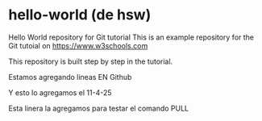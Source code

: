 # hello-world (de hsw)
Hello World repository for Git tutorial
This is an example repository for the Git tutoial on https://www.w3schools.com

This repository is built step by step in the tutorial.

Estamos agregando lineas EN Github 

Y esto lo agregamos el 11-4-25

Esta linera la agregamos para testar el comando PULL
